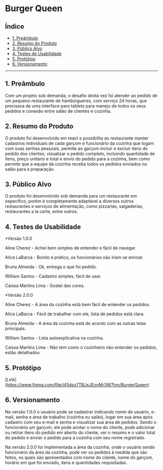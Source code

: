 # Burger Queen

## Índice

* [1. Preâmbulo](#1-preambulo)
* [2. Resumo do Produto](#2-resumo-do-projeto)
* [3. Público Alvo](#3-publico-alvo)
* [4. Testes de Usabilidade](#4-testes-de-usabilidade)
* [5. Protótipo](#5-prototipo)
* [6. Versionamento](#6-versionamento)

***

## 1. Preâmbulo

Com um projeto sob demanda, o desafio desta vez foi atender ao pedido de um pequeno restaurante de hambúrgueres, com serviço 24 horas, que precisava de uma interface para tablets para manejo de todos os seus pedidos e conexão entre salão de clientes e cozinha.

## 2. Resumo do Produto

O produto foi desenvolvido em react e possibilita ao restaurante manter cadastros individuais de cada garçom e funcionário da cozinha que logam com suas senhas pessoais, permite ao garçom incluir e excluir itens do pedido dos clientes, visualizar o pedido completo, incluindo quantidade de itens, preço unitário e total e envio do pedido para a cozinha, bem como permite que a equipe da cozinha receba todos os pedidos enviados no salão para a preparação.

## 3. Público Alvo

O produto foi desenvolvido sob demanda para um restaurante em específico, porém é completamente adaptável a diversos outros restaurantes e serviços de alimentação, como pizzarias, salgaderias, restaurantes a la carte, entre outros.
 
## 4. Testes de Usabilidade

*Versão 1.0.0

Aline Cherez - Achei bem simples de entender e fácil de navegar.

Alice LaBarca - Bonito e prático, os funcionários não iriam se enrolar.

Bruna Almeida - Ok, entrega o que foi pedido.

William Santos - Cadastro simples, fácil de usar.

Caissa Martins Lima - Gostei das cores.

*Versão 2.0.0

Aline Cherez - A área da cozinha está bem fácil de entender os pedidos.

Alice LaBarca - Fácil de trabalhar com ele, lista de pedidos está clara.

Bruna Almeida - A área da cozinha está de acordo com as outras telas principais.

William Santos - Lista autoexplicativa na cozinha.

Caissa Martins Lima - Não tem como o cozinheiro não entender os pedidos, estão detalhados.

## 5. Protótipo

[Link] (https://www.figma.com/file/j45dsz7TBJsJEovMr3W7hm/BurgerQueen)

## 6. Versionamento

Na versão 1.0.0 o usuário pode se cadastrar indicando nome de usuário, e-mail, senha e área de trabalho (cozinha ou salão), logar em sua área após cadastro com seu e-mail e senha e visualizar sua área de pedidos. 
Sendo o funcionário um garçom, ele pode anotar o nome do cliente, pode adicionar ou retirar itens do pedido em aberto do cliente, ver o resumo e o valor total do pedido e enviar o pedido para a cozinha com seu nome registrado.

Na versão 2.0.0 foi implementada a área da cozinha, onde o usuário sendo funcionário da área da cozinha, pode ver os pedidos à medida que são feitos, os quais são apresentados com nome do cliente, nome do garçom, horário em que foi enviado, itens e quantidades requisitadas.